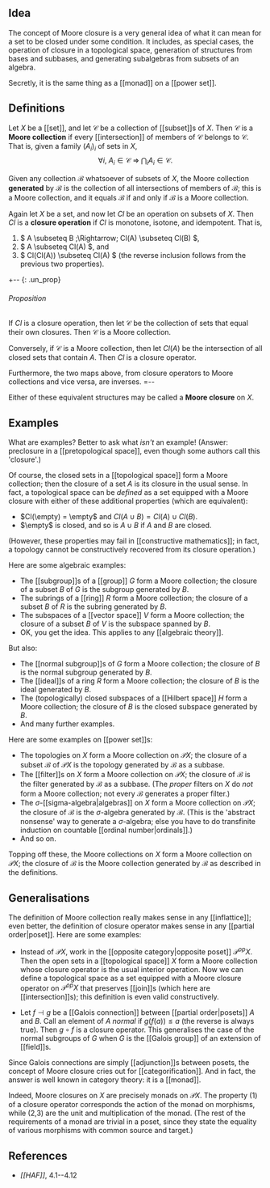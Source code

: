 ## Idea

The concept of Moore closure is a very general idea of what it can mean for a set to be closed under some condition.  It includes, as special cases, the operation of closure in a topological space, generation of structures from bases and subbases, and generating subalgebras from subsets of an algebra.

Secretly, it is the same thing as a [[monad]] on a [[power set]].


## Definitions

Let $X$ be a [[set]], and let $\mathcal{C}$ be a collection of [[subset]]s of $X$.  Then $\mathcal{C}$ is a __Moore collection__ if every [[intersection]] of members of $\mathcal{C}$ belongs to $\mathcal{C}$.  That is, given a family $(A_i)_i$ of sets in $X$,
$$ \forall i,\; A_i \in \mathcal{C} \;\Rightarrow\; \bigcap_i A_i \in \mathcal{C} .$$

Given any collection $\mathcal{B}$ whatsoever of subsets of $X$, the Moore collection __generated__ by $\mathcal{B}$ is the collection of all intersections of members of $\mathcal{B}$; this is a Moore collection, and it equals $\mathcal{B}$ if and only if $\mathcal{B}$ is a Moore collection.

Again let $X$ be a set, and now let $Cl$ be an operation on subsets of $X$.  Then $Cl$ is a __closure operation__ if $Cl$ is monotone, isotone, and idempotent.  That is,
1.  $ A \subseteq B \;\Rightarrow\; Cl(A) \subseteq Cl(B) $,
1.  $ A \subseteq Cl(A) $, and
1.  $ Cl(Cl(A)) \subseteq Cl(A) $ (the reverse inclusion follows from the previous two properties).

+-- {: .un_prop}
###### Proposition

If $Cl$ is a closure operation, then let $\mathcal{C}$ be the collection of sets that equal their own closures.  Then $\mathcal{C}$ is a Moore collection.

Conversely, if $\mathcal{C}$ is a Moore collection, then let $Cl(A)$ be the intersection of all closed sets that contain $A$.  Then $Cl$ is a closure operator.

Furthermore, the two maps above, from closure operators to Moore collections and vice versa, are inverses.
=--

Either of these equivalent structures may be called a __Moore closure__ on $X$.


## Examples

What are examples?  Better to ask what *isn\'t* an example!  (Answer: preclosure in a [[pretopological space]], even though some authors call this 'closure'.)

Of course, the closed sets in a [[topological space]] form a Moore collection; then the closure of a set $A$ is its closure in the usual sense.  In fact, a topological space can be *defined* as a set equipped with a Moore closure with either of these additional properties (which are equivalent):

*  $Cl(\empty) = \empty$ and $Cl(A \cup B) = Cl(A) \cup Cl(B)$.
*  $\empty$ is closed, and so is $A \cup B$ if $A$ and $B$ are closed.

(However, these properties may fail in [[constructive mathematics]]; in fact, a topology cannot be constructively recovered from its closure operation.)

Here are some algebraic examples:
*  The [[subgroup]]s of a [[group]] $G$ form a Moore collection; the closure of a subset $B$ of $G$ is the subgroup generated by $B$.
*  The subrings of a [[ring]] $R$ form a Moore collection; the closure of a subset $B$ of $R$ is the subring generated by $B$.
*  The subspaces of a [[vector space]] $V$ form a Moore collection; the closure of a subset $B$ of $V$ is the subspace spanned by $B$.
*  OK, you get the idea.  This applies to any [[algebraic theory]].

But also:
*  The [[normal subgroup]]s of $G$ form a Moore collection; the closure of $B$ is the normal subgroup generated by $B$.
*  The [[ideal]]s of a ring $R$ form a Moore collection; the closure of $B$ is the ideal generated by $B$.
*  The (topologically) closed subspaces of a [[Hilbert space]] $H$ form a Moore collection; the closure of $B$ is the closed subspace generated by $B$.
*  And many further examples.

Here are some examples on [[power set]]s:
*  The topologies on $X$ form a Moore collection on $\mathcal{P}X$; the closure of a subset $\mathcal{B}$ of $\mathcal{P}X$ is the topology generated by $\mathcal{B}$ as a subbase.
*  The [[filter]]s on $X$ form a Moore collection on $\mathcal{P}X$; the closure of $\mathcal{B}$ is the filter generated by $\mathcal{B}$ as a subbase.  (The *proper* filters on $X$ do *not* form a Moore collection; not every $\mathcal{B}$ generates a proper filter.)
*  The $\sigma$-[[sigma-algebra|algebras]] on $X$ form a Moore collection on $\mathcal{P}X$; the closure of $\mathcal{B}$ is the $\sigma$-algebra generated by $\mathcal{B}$.  (This is the 'abstract nonsense' way to generate a $\sigma$-algebra; else you have to do transfinite induction on countable [[ordinal number|ordinals]].)
*  And so on.

Topping off these, the Moore collections on $X$ form a Moore collection on $\mathcal{P}X$; the closure of $\mathcal{B}$ is the Moore collection generated by $\mathcal{B}$ as described in the definitions.


## Generalisations

The definition of Moore collection really makes sense in any [[inflattice]]; even better, the definition of closure operator makes sense in any [[partial order|poset]].  Here are some examples:

*  Instead of $\mathcal{P}X$, work in the [[opposite category|opposite poset]] $\mathcal{P}^{op}X$.  Then the open sets in a [[topological space]] $X$ form a Moore collection whose closure operator is the usual interior operation.  Now we can define a topological space as a set equipped with a Moore closure operator on $\mathcal{P}^{op}X$ that preserves [[join]]s (which here are [[intersection]]s); this definition is even valid constructively.

*  Let $f \dashv g$ be a [[Galois connection]] between [[partial order|posets]] $A$ and $B$.  Call an element of $A$ _normal_ if $g(f(a)) \leq a$ (the reverse is always true).  Then $g \circ f$ is a closure operator.  This generalises the case of the normal subgroups of $G$ when $G$ is the [[Galois group]] of an extension of [[field]]s.

Since Galois connections are simply [[adjunction]]s between posets, the concept of Moore closure cries out for [[categorification]].  And in fact, the answer is well known in category theory: it is a [[monad]].

Indeed, Moore closures on $X$ are precisely monads on $\mathcal{P}X$.  The property (1) of a closure operator corresponds the action of the monad on morphisms, while (2,3) are the unit and multiplication of the monad.  (The rest of the requirements of a monad are trivial in a poset, since they state the equality of various morphisms with common source and target.)


## References

*  _[[HAF]]_, 4.1--4.12
